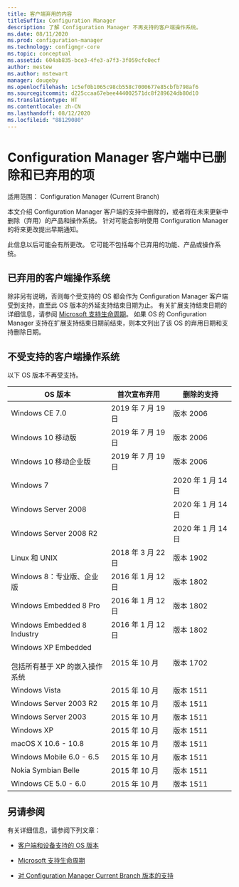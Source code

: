 ```yaml
---
title: 客户端弃用的内容
titleSuffix: Configuration Manager
description: 了解 Configuration Manager 不再支持的客户端操作系统。
ms.date: 08/11/2020
ms.prod: configuration-manager
ms.technology: configmgr-core
ms.topic: conceptual
ms.assetid: 604ab835-bce3-4fe3-a7f3-3f059cfc0ecf
author: mestew
ms.author: mstewart
manager: dougeby
ms.openlocfilehash: 1c5ef0b1065c98cb558c7000677e85cbfb798af6
ms.sourcegitcommit: d225ccaa67ebee444002571dc8f289624db80d10
ms.translationtype: HT
ms.contentlocale: zh-CN
ms.lasthandoff: 08/12/2020
ms.locfileid: "88129080"
---
```

# <a name="removed-and-deprecated-items-for-configuration-manager-clients"></a>Configuration Manager 客户端中已删除和已弃用的项

适用范围：  Configuration Manager (Current Branch)

本文介绍 Configuration Manager 客户端的支持中删除的，或者将在未来更新中删除（弃用）的产品和操作系统。 针对可能会影响使用 Configuration Manager 的将来更改提出早期通知。  

此信息以后可能会有所更改。 它可能不包括每个已弃用的功能、产品或操作系统。  

## <a name="deprecated-client-operating-systems"></a>已弃用的客户端操作系统  

除非另有说明，否则每个受支持的 OS 都会作为 Configuration Manager 客户端受到支持，直至此 OS 版本的外延支持结束日期为止。 有关扩展支持结束日期的详细信息，请参阅 [Microsoft 支持生命周期](https://support.microsoft.com/lifecycle)。 如果 OS 的 Configuration Manager 支持在扩展支持结束日期前结束，则本文列出了该 OS 的弃用日期和支持删除日期。  

<!-- 
The following OS versions are deprecated as a Configuration Manager client. You can still use them now, but Microsoft plans to end support in the future.

|OS version|Deprecation first announced|Support removed|  
|-|-|-|
 -->

## <a name="unsupported-client-operating-systems"></a>不受支持的客户端操作系统

以下 OS 版本不再受支持。

|OS 版本|首次宣布弃用|删除的支持|  
|-|-|-|
|Windows CE 7.0|2019 年 7 月 19 日|版本 2006|
|Windows 10 移动版|2019 年 7 月 19 日|版本 2006|
|Windows 10 移动企业版|2019 年 7 月 19 日|版本 2006|
|Windows 7||2020 年 1 月 14 日|
|Windows Server 2008||2020 年 1 月 14 日|
|Windows Server 2008 R2||2020 年 1 月 14 日|
|Linux 和 UNIX|2018 年 3 月 22 日|版本 1902|
|Windows 8：专业版、企业版|2016 年 1 月 12 日|版本 1802|
|Windows Embedded 8 Pro|2016 年 1 月 12 日|版本 1802|
|Windows Embedded 8 Industry|2016 年 1 月 12 日|版本 1802|
|Windows XP Embedded <br><br> 包括所有基于 XP 的嵌入操作系统|2015 年 10 月|版本 1702|
|Windows Vista|2015 年 10 月|版本 1511|
|Windows Server 2003 R2|2015 年 10 月|版本 1511|
|Windows Server 2003|2015 年 10 月|版本 1511|
|Windows XP|2015 年 10 月|版本 1511|  
|macOS X 10.6 - 10.8|2015 年 10 月|版本 1511|  
|Windows Mobile 6.0 - 6.5|2015 年 10 月|版本 1511|  
|Nokia Symbian Belle|2015 年 10 月|版本 1511|  
|Windows CE 5.0 - 6.0|2015 年 10 月|版本 1511|  

## <a name="see-also"></a>另请参阅

有关详细信息，请参阅下列文章：

- [客户端和设备支持的 OS 版本](../../configs/supported-operating-systems-for-clients-and-devices.md)

- [Microsoft 支持生命周期](https://support.microsoft.com/lifecycle)

- [对 Configuration Manager Current Branch 版本的支持](../../../servers/manage/current-branch-versions-supported.md)
